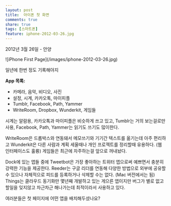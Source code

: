 ```yaml
---
layout: post
title:  아이폰 첫 화면
comments: true
share: true
tags: [스마트폰]
feature: iphone-2012-03-26.jpg
---
```

<p class="meta">2012년 3월 26일 - 안양</p>
![iPhone First Page](/images/iphone-2012-03-26.jpg)

일년에 한번 정도 기록해야지

**App 목록:**

* 카메라, 음악, 비디오, 사진
* 설정, 시계, 카카오톡, 마이피플
* Tumblr, Facebook, Path, Yammer
* WriteRoom, Dropbox, Wunderkit, 게임들

시계는 알람용, 카카오톡과 마이피플은 비슷하게 쓰고 있고, Tumblr는 거의 보는걸로만 사용, Facebook, Path, Yammer는 읽기도 쓰기도 많이한다. 

WriteRoom은 드롭박스와 연동돼서 메모쓰기와 기기간 텍스트를 옮기는데 아주 편리하고 Wunderkit은 다른 사람과 계획 세울때나 개인 프로젝트를 정리할때 유용하다. (웹 인터페이스도 훌륭) 게임들은 최근에 자주하는걸 앞으로 꺼내놨다. 

Dock에 있는 앱들 중에 Tweetbot은 가장 좋아하는 트위터 앱으로써 예쁘면서 충분히 강력한 기능을 제공한다. Reeder는 구글 리더를 연동해 다양한 방법으로 외부에 공유할 수 있으나 자체적으로 피드를 등록하거나 삭제할 수는 없다. (Mac 버전에서는 됨) Things는 클라우드 동기화만 몇년째 개발하고 있는 게으른 앱이지만 버그가 별로 없고 할일을 잊지않고 차근차근 해나가는데 최적이라서 사용하고 있다.  

여러분들은 첫 페이지에 어떤 앱을 배치해두셨나요?
